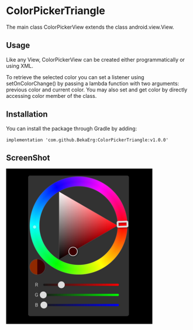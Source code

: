 # ColorPickerTriangle
The main class ColorPickerView extends the class android.view.View.

## Usage
Like any View, ColorPickerView can be created either programmatically or using XML.

To retrieve the selected color you can set a listener using setOnColorChange() by passing a lambda function with two arguments: previous color and current color.
You may also set and get color by directly accessing color member of the class.

## Installation
You can install the package through Gradle by adding:
```
implementation 'com.github.BekaErg:ColorPickerTriangle:v1.0.0'
```

## ScreenShot
<a href="ColorPickerExample.jpg"><img src="ColorPickerExample.jpg" width="400" ></a>   
